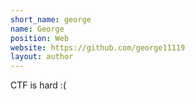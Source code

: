 ```yaml
---
short_name: george
name: George
position: Web
website: https://github.com/george11119
layout: author
---
```


CTF is hard :(
